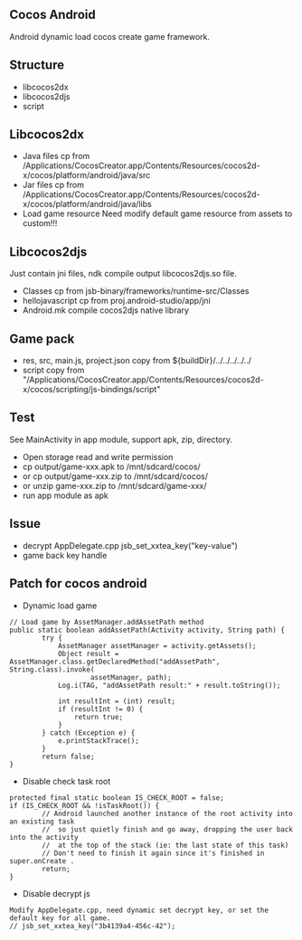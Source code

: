 ## Cocos Android
Android dynamic load cocos create game framework.

## Structure
- libcocos2dx
- libcocos2djs
- script

## Libcocos2dx
- Java files
    cp from /Applications/CocosCreator.app/Contents/Resources/cocos2d-x/cocos/platform/android/java/src
- Jar files
    cp from /Applications/CocosCreator.app/Contents/Resources/cocos2d-x/cocos/platform/android/java/libs
- Load game resource
    Need modify default game resource from assets to custom!!!

## Libcocos2djs
Just contain jni files, ndk compile output libcocos2djs.so file.

- Classes
    cp from jsb-binary/frameworks/runtime-src/Classes
- hellojavascript
    cp from proj.android-studio/app/jni
- Android.mk
    compile cocos2djs native library

## Game pack
- res, src, main.js, project.json copy from ${buildDir}/../../../../../
- script copy from "/Applications/CocosCreator.app/Contents/Resources/cocos2d-x/cocos/scripting/js-bindings/script"

## Test
See MainActivity in app module, support apk, zip, directory.
- Open storage read and write permission
- cp output/game-xxx.apk to /mnt/sdcard/cocos/
- or cp output/game-xxx.zip to /mnt/sdcard/cocos/
- or unzip game-xxx.zip to /mnt/sdcard/game-xxx/
- run app module as apk

## Issue
- decrypt AppDelegate.cpp jsb_set_xxtea_key("key-value")
- game back key handle

## Patch for cocos android
- Dynamic load game
```
// Load game by AssetManager.addAssetPath method
public static boolean addAssetPath(Activity activity, String path) {
        try {
            AssetManager assetManager = activity.getAssets();
            Object result = AssetManager.class.getDeclaredMethod("addAssetPath", String.class).invoke(
                    assetManager, path);
            Log.i(TAG, "addAssetPath result:" + result.toString());

            int resultInt = (int) result;
            if (resultInt != 0) {
                return true;
            }
        } catch (Exception e) {
            e.printStackTrace();
        }
        return false;
}
```

- Disable check task root
```
protected final static boolean IS_CHECK_ROOT = false;
if (IS_CHECK_ROOT && !isTaskRoot()) {
        // Android launched another instance of the root activity into an existing task
        //  so just quietly finish and go away, dropping the user back into the activity
        //  at the top of the stack (ie: the last state of this task)
        // Don't need to finish it again since it's finished in super.onCreate .
        return;
}
```

- Disable decrypt js
```
Modify AppDelegate.cpp, need dynamic set decrypt key, or set the default key for all game.
// jsb_set_xxtea_key("3b4139a4-456c-42");
```



